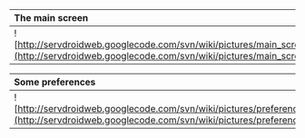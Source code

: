 | The main screen |The log Viewer |
|:----------------|:--------------|
|![http://servdroidweb.googlecode.com/svn/wiki/pictures/main_screen.png](http://servdroidweb.googlecode.com/svn/wiki/pictures/main_screen.png)|![http://servdroidweb.googlecode.com/svn/wiki/pictures/log_viewer.png](http://servdroidweb.googlecode.com/svn/wiki/pictures/log_viewer.png)|

|Some preferences|
|:---------------|
|![http://servdroidweb.googlecode.com/svn/wiki/pictures/preferences.png](http://servdroidweb.googlecode.com/svn/wiki/pictures/preferences.png)|